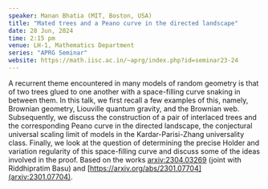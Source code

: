 ```yaml
---
speaker: Manan Bhatia (MIT, Boston, USA)
title: "Mated trees and a Peano curve in the directed landscape"
date: 28 Jun, 2024
time: 2:15 pm
venue: LH-1, Mathematics Department
series: "APRG Seminar"
website: https://math.iisc.ac.in/~aprg/index.php?id=seminar23-24
---
```


A recurrent theme encountered in many models of random geometry is that of two trees glued to one another with a space-filling curve
snaking in between them. In this talk, we first recall a few examples of this, namely, Brownian geometry, Liouville quantum gravity,
and the Brownian web. Subsequently, we discuss the construction of a pair of interlaced trees and the corresponding Peano curve in the
directed landscape, the conjectural universal scaling limit of models in the Kardar-Parisi-Zhang universality class. Finally, we look
at the question of determining the precise Holder and variation regularity of this space-filling curve and discuss some of the ideas
involved in the proof. Based on the works [arxiv:2304.03269](https://arxiv.org/abs/2304.03269) (joint with Riddhipratim Basu) and
[https://arxiv.org/abs/2301.07704](arxiv:2301.07704).
